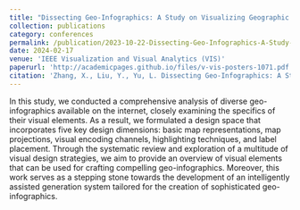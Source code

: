 ```yaml
---
title: "Dissecting Geo-Infographics: A Study on Visualizing Geographic Data"
collection: publications
category: conferences
permalink: /publication/2023-10-22-Dissecting-Geo-Infographics-A-Study-on-Visualizing-Geographic-Data
date: 2024-02-17
venue: 'IEEE Visualization and Visual Analytics (VIS)'
paperurl: 'http://academicpages.github.io/files/v-vis-posters-1071.pdf'
citation: 'Zhang, X., Liu, Y., Yu, L. Dissecting Geo-Infographics: A Study on Visualizing Geographic Data, IEEE VIS 2023 Posters, Melbourne, Australia, October 2023.'
---
```


In this study, we conducted a comprehensive analysis of diverse geo-infographics available on the internet, closely examining the specifics of their visual elements. As a result, we formulated a design space that incorporates five key design dimensions: basic map representations, map projections, visual encoding channels, highlighting techniques, and label placement. Through the systematic review and exploration of a multitude of visual design strategies, we aim to provide an overview of visual elements that can be used for crafting compelling geo-infographics. Moreover, this work serves as a stepping stone towards the development of an intelligently assisted generation system tailored for the creation of sophisticated geo-infographics.
